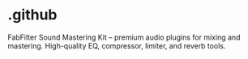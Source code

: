 # .github
FabFilter Sound Mastering Kit – premium audio plugins for mixing and mastering. High-quality EQ, compressor, limiter, and reverb tools.
